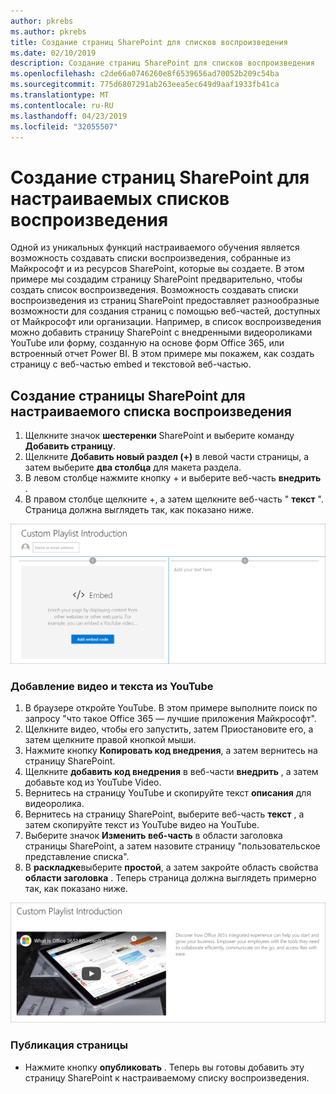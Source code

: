 ```yaml
---
author: pkrebs
ms.author: pkrebs
title: Создание страниц SharePoint для списков воспроизведения
ms.date: 02/10/2019
description: Создание страниц SharePoint для списков воспроизведения
ms.openlocfilehash: c2de66a0746260e8f6539656ad70052b209c54ba
ms.sourcegitcommit: 775d6807291ab263eea5ec649d9aaf1933fb41ca
ms.translationtype: MT
ms.contentlocale: ru-RU
ms.lasthandoff: 04/23/2019
ms.locfileid: "32055507"
---
```

# <a name="create-sharepoint-pages-for-custom-playlists"></a>Создание страниц SharePoint для настраиваемых списков воспроизведения

Одной из уникальных функций настраиваемого обучения является возможность создавать списки воспроизведения, собранные из Майкрософт и из ресурсов SharePoint, которые вы создаете. В этом примере мы создадим страницу SharePoint предварительно, чтобы создать список воспроизведения. Возможность создавать списки воспроизведения из страниц SharePoint предоставляет разнообразные возможности для создания страниц с помощью веб-частей, доступных от Майкрософт или организации. Например, в список воспроизведения можно добавить страницу SharePoint с внедренными видеороликами YouTube или форму, созданную на основе форм Office 365, или встроенный отчет Power BI. В этом примере мы покажем, как создать страницу с веб-частью embed и текстовой веб-частью.  

## <a name="create-a-sharepoint-page-for-a-custom-playlist"></a>Создание страницы SharePoint для настраиваемого списка воспроизведения

1. Щелкните значок **шестеренки** SharePoint и выберите команду **Добавить страницу**.
2. Щелкните **Добавить новый раздел (+)** в левой части страницы, а затем выберите **два столбца** для макета раздела.
3. В левом столбце нажмите кнопку + и выберите веб-часть **внедрить** . 
4. В правом столбце щелкните +, а затем щелкните веб-часть " **текст** ". Страница должна выглядеть так, как показано ниже.

![кг-паженевстарт. png](media/cg-pagenewstart.png)

### <a name="add-a-video-and-text-from-youtube"></a>Добавление видео и текста из YouTube

1. В браузере откройте YouTube. В этом примере выполните поиск по запросу "что такое Office 365 — лучшие приложения Майкрософт".
2. Щелкните видео, чтобы его запустить, затем Приостановите его, а затем щелкните правой кнопкой мыши. 
3. Нажмите кнопку **Копировать код внедрения**, а затем вернитесь на страницу SharePoint. 
4. Щелкните **добавить код внедрения** в веб-части **внедрить** , а затем добавьте код из YouTube Video.
5. Вернитесь на страницу YouTube и скопируйте текст **описания** для видеоролика. 
6. Вернитесь на страницу SharePoint, выберите веб-часть **текст** , а затем скопируйте текст из YouTube видео на YouTube.
7. Выберите значок **Изменить веб-часть** в области заголовка страницы SharePoint, а затем назовите страницу "пользовательское представление списка". 
8. В **раскладке**выберите **простой**, а затем закройте область свойства **области заголовка** . Теперь страница должна выглядеть примерно так, как показано ниже. 

![кг-паженевфиниш. png](media/cg-pagenewfinish.png)

### <a name="publish-the-page"></a>Публикация страницы

- Нажмите кнопку **опубликовать** . Теперь вы готовы добавить эту страницу SharePoint к настраиваемому списку воспроизведения. 